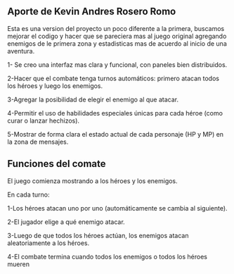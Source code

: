 ## Aporte de Kevin Andres Rosero Romo 

Esta es una version del proyecto un poco diferente a la primera, buscamos mejorar el codigo y hacer que se pareciera mas al juego original agregando enemigos de le primera zona y estadisticas mas de acuerdo al inicio de una aventura.

1- Se creo una interfaz mas clara y funcional, con paneles bien distribuidos.

2-Hacer que el combate tenga turnos automáticos: primero atacan todos los héroes y luego los enemigos.

3-Agregar la posibilidad de elegir el enemigo al que atacar.

4-Permitir el uso de habilidades especiales únicas para cada héroe (como curar o lanzar hechizos).

5-Mostrar de forma clara el estado actual de cada personaje (HP y MP) en la zona de mensajes.

## Funciones del comate

El juego comienza mostrando a los héroes y los enemigos.

En cada turno:

1-Los héroes atacan uno por uno (automáticamente se cambia al siguiente).

2-El jugador elige a qué enemigo atacar.

3-Luego de que todos los héroes actúan, los enemigos atacan aleatoriamente a los héroes.

4-El combate termina cuando todos los enemigos o todos los héroes mueren